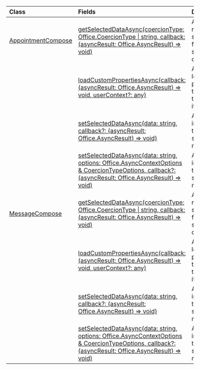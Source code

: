 | Class | Fields | Description |
|:---|:---|:---|
|[AppointmentCompose](/javascript/api/outlook/office.appointmentcompose)|[getSelectedDataAsync(coercionType: Office.CoercionType \| string, callback: (asyncResult: Office.AsyncResult<string>) => void)](/javascript/api/outlook/office.appointmentcompose#outlook-office-appointmentcompose-getselecteddataasync-member(1))|Asynchronously returns selected data from the subject or body of a message.|
||[loadCustomPropertiesAsync(callback: (asyncResult: Office.AsyncResult<CustomProperties>) => void, userContext?: any)](/javascript/api/outlook/office.appointmentcompose#outlook-office-appointmentcompose-loadcustompropertiesasync-member(1))|Asynchronously loads custom properties for this add-in on the selected item.|
||[setSelectedDataAsync(data: string, callback?: (asyncResult: Office.AsyncResult<void>) => void)](/javascript/api/outlook/office.appointmentcompose#outlook-office-appointmentcompose-setselecteddataasync-member(1))|Asynchronously inserts data into the body or subject of a message.|
||[setSelectedDataAsync(data: string, options: Office.AsyncContextOptions & CoercionTypeOptions, callback?: (asyncResult: Office.AsyncResult<void>) => void)](/javascript/api/outlook/office.appointmentcompose#outlook-office-appointmentcompose-setselecteddataasync-member(1))|Asynchronously inserts data into the body or subject of a message.|
|[MessageCompose](/javascript/api/outlook/office.messagecompose)|[getSelectedDataAsync(coercionType: Office.CoercionType \| string, callback: (asyncResult: Office.AsyncResult) => void)](/javascript/api/outlook/office.messagecompose#outlook-office-messagecompose-getselecteddataasync-member(1))|Asynchronously returns selected data from the subject or body of a message.|
||[loadCustomPropertiesAsync(callback: (asyncResult: Office.AsyncResult<CustomProperties>) => void, userContext?: any)](/javascript/api/outlook/office.messagecompose#outlook-office-messagecompose-loadcustompropertiesasync-member(1))|Asynchronously loads custom properties for this add-in on the selected item.|
||[setSelectedDataAsync(data: string, callback?: (asyncResult: Office.AsyncResult<void>) => void)](/javascript/api/outlook/office.messagecompose#outlook-office-messagecompose-setselecteddataasync-member(1))|Asynchronously inserts data into the body or subject of a message.|
||[setSelectedDataAsync(data: string, options: Office.AsyncContextOptions & CoercionTypeOptions, callback?: (asyncResult: Office.AsyncResult<void>) => void)](/javascript/api/outlook/office.messagecompose#outlook-office-messagecompose-setselecteddataasync-member(1))|Asynchronously inserts data into the body or subject of a message.|
